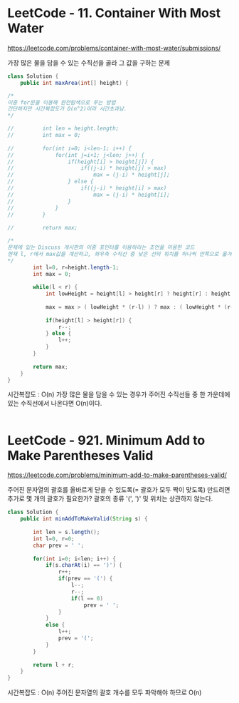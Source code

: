 # LeetCode - 11. Container With Most Water

https://leetcode.com/problems/container-with-most-water/submissions/  
  
가장 많은 물을 담을 수 있는 수직선을 골라 그 값을 구하는 문제

```Java
class Solution {
    public int maxArea(int[] height) {

/* 
이중 for문을 이용해 완전탐색으로 푸는 방법
간단하지만 시간복잡도가 O(n^2)이라 시간초과남.
*/

//         int len = height.length;
//         int max = 0;
        
//         for(int i=0; i<len-1; i++) {
//             for(int j=i+1; j<len; j++) {
//                 if(height[i] > height[j]) {
//                     if((j-i) * height[j] > max)
//                         max = (j-i) * height[j];
//                 } else {
//                     if((j-i) * height[i] > max)
//                         max = (j-i) * height[i];
//                 }
//             }
//         }
        
//         return max;

/* 
문제에 있는 Discuss 게시판의 이중 포인터를 이용하라는 조언을 이용한 코드
현재 l, r에서 max값을 계산하고, 좌우측 수직선 중 낮은 선의 위치를 하나씩 안쪽으로 옮겨가면서 최댓값을 계산한다.
*/
        int l=0, r=height.length-1;
        int max = 0;
        
        while(l < r) {
            int lowHeight = height[l] > height[r] ? height[r] : height[l];
            
            max = max > ( lowHeight * (r-l) ) ? max : ( lowHeight * (r-l) );
            
            if(height[l] > height[r]) {
                r--;
            } else {
                l++;
            }
        }
        
        return max;
    }
}

```

시간복잡도 : O(n)
가장 많은 물을 담을 수 있는 경우가 주어진 수직선들 중 한 가운데에 있는 수직선에서 나온다면 O(n)이다.  
<br />

# LeetCode - 921. Minimum Add to Make Parentheses Valid

https://leetcode.com/problems/minimum-add-to-make-parentheses-valid/  
  
주어진 문자열의 괄호를 올바르게 닫을 수 있도록(= 괄호가 모두 짝이 맞도록) 만드려면 추가로 몇 개의 괄호가 필요한가?
괄호의 종류 '(', ')' 및 위치는 상관하지 않는다.

```Java
class Solution {
    public int minAddToMakeValid(String s) {
        
        int len = s.length();
        int l=0, r=0;
        char prev = ' ';
        
        for(int i=0; i<len; i++) {
            if(s.charAt(i) == ')') {
                r++;
                if(prev == '(') {
                    l--;
                    r--;
                    if(l == 0)
                        prev = ' ';
                }
            }
            else {
                l++;
                prev = '(';
            }
        }
        
        return l + r;
    }
}
```

시간복잡도 : O(n)
주어진 문자열의 괄호 개수를 모두 파악해야 하므로 O(n)
